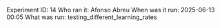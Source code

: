 Experiment ID: 14
Who ran it: Afonso Abreu
When was it run: 2025-06-13 00:05
What was run: testing_different_learning_rates
